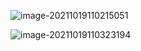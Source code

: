 ![image-20211019110215051](https://cdn.jsdelivr.net/gh/QYHcrossover/blog-imgbed//blogimg/image-20211019110215051.png)

![image-20211019110323194](https://cdn.jsdelivr.net/gh/QYHcrossover/blog-imgbed//blogimg/image-20211019110323194.png)